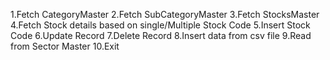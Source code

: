   1.Fetch CategoryMaster
	2.Fetch SubCategoryMaster
	3.Fetch StocksMaster
	4.Fetch Stock details based on single/Multiple Stock Code
	5.Insert Stock Code
	6.Update Record
	7.Delete Record
	8.Insert data from csv file
	9.Read from Sector Master
	10.Exit
